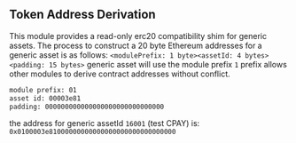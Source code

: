 ## Token Address Derivation
This module provides a read-only erc20 compatibility shim for generic assets.
The process to construct a 20 byte Ethereum addresses for a generic asset is as follows:
`<modulePrefix: 1 byte><assetId: 4 bytes><padding: 15 bytes>`
generic asset will use the module prefix `1`
prefix allows other modules to derive contract addresses without conflict.

```bash
module prefix: 01
asset id: 00003e81
padding: 000000000000000000000000000000
```
the address for generic assetId `16001` (test CPAY) is: `0x0100003e81000000000000000000000000000000`